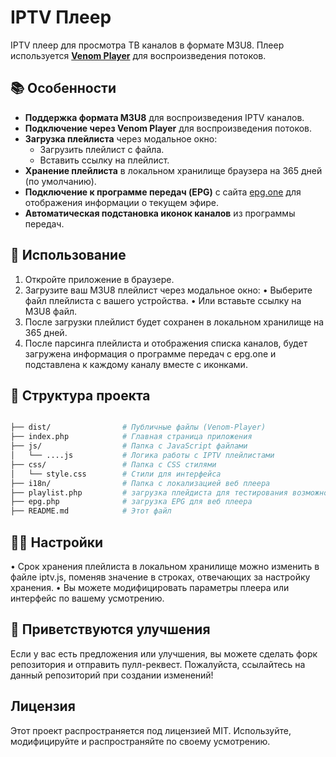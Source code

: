 # IPTV Плеер

IPTV плеер для просмотра ТВ каналов в формате M3U8. Плеер используется **[Venom Player](https://www.jsdelivr.com/package/npm/venom-player)** для воспроизведения потоков.

## 📚 Особенности

- **Поддержка формата M3U8** для воспроизведения IPTV каналов.
- **Подключение через Venom Player** для воспроизведения потоков.
- **Загрузка плейлиста** через модальное окно:
  - Загрузить плейлист с файла.
  - Вставить ссылку на плейлист.
- **Хранение плейлиста** в локальном хранилище браузера на 365 дней (по умолчанию).
- **Подключение к программе передач (EPG)** с сайта [epg.one](http://epg.one/epg2.xml) для отображения информации о текущем эфире.
- **Автоматическая подстановка иконок каналов** из программы передач.



## 🚀 Использование

1.	Откройте приложение в браузере.
2.	Загрузите ваш M3U8 плейлист через модальное окно:
•	Выберите файл плейлиста с вашего устройства.
•	Или вставьте ссылку на M3U8 файл.
3.	После загрузки плейлист будет сохранен в локальном хранилище на 365 дней.
4.	После парсинга плейлиста и отображения списка каналов, будет загружена информация о программе передач с epg.one и подставлена к каждому каналу вместе с иконками.

 ## 📂 Структура проекта
```bash

├── dist/                # Публичные файлы (Venom-Player)
├── index.php            # Главная страница приложения
├── js/                  # Папка с JavaScript файлами
│   └── ....js           # Логика работы с IPTV плейлистами
├── css/                 # Папка с CSS стилями
│   └── style.css        # Стили для интерфейса
├── i18n/                # Папка с локализацией веб плеера
├── playlist.php         # загрузка плейдиста для тестирования возможностей веб плеера
├── epg.php              # загрузка EPG для веб плеера
├── README.md            # Этот файл
```
## 🧑‍💻 Настройки

•	Срок хранения плейлиста в локальном хранилище можно изменить в файле iptv.js, поменяв значение в строках, отвечающих за настройку хранения.
•	Вы можете модифицировать параметры плеера или интерфейс по вашему усмотрению.

## 🙌 Приветствуются улучшения

Если у вас есть предложения или улучшения, вы можете сделать форк репозитория и отправить пулл-реквест. Пожалуйста, ссылайтесь на данный репозиторий при создании изменений!

## Лицензия

Этот проект распространяется под лицензией MIT. Используйте, модифицируйте и распространяйте по своему усмотрению.
